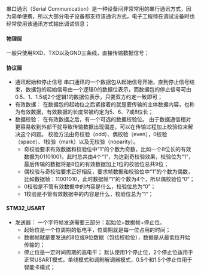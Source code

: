 串口通讯（Serial Communication）是一种设备间非常常用的串行通讯方式，因为简单便携，所以大部分电子设备都支持该通讯方式，电子工程师在调试设备时也经常使用该通讯方式输出调试信息；

#### 物理层
一般只使用RXD、TXD以及GND三条线，直接传输数据信号；

#### 协议层
- 通讯起始和停止信号
	串口通讯的一个数据包从起始信号开始，直到停止信号结束，数据包的起始信号由一个逻辑0的数据位表示，而数据包的停止信号可由0.5、1、1.5或2个逻辑1的数据位表示，只要双方约定一致即可；
- 有效数据：
	在数据包的起始位之后紧接着的就是要传输的主体数据内容，也称为有效数据，有效数据的长度常被约定为5、6、7或8位长；
- 数据校验：
	在有效数据之后，有一个可选的数据校验位。
	由于数据通信相对更容易收到外部干扰导致传输数据出现偏差，可以在传输过程加上校验位来解决这个问题。
	校验方法由奇校验（odd）、偶校验（even），0校验（space）、1校验（mark）以及无校验（noparity）。
	- 奇校验要求有效数据和校验位中“1”的个数为奇数，比如一个8位长的有效数据为01101001，此时总共由4个“1”，为达到奇校验效果，校验位为“1”，最后传输的数据将是8位的有效数据加上1位的校验位总共9位；
	- 偶校验与奇校验要求正好相反，要求帧数据和校验位中“1”的个数为偶数，比如数据帧：11001010，此时数据帧“1”的个数为4个，所以偶校验位“0”；
	- 0校验是不管有效数据中的内容是什么，校验位总为“0”；
	- 1校验是不管有效数据中的内容是什么，校验位总为“1”；

#### STM32_USART
- 发送器：
	一个字符帧发送需要三部分：起始位+数据帧+停止位。
	- 起始位是一个位周期的低电平，位周期就是每一位占用的时间；
	- 数据帧就是要发送的8位或9位数据（包括校验位），数据是从最低位开始传输的；
	- 停止位是一定时间周期的高电平；
		默认使用1个停止位，2个停止位适用于正常USART模式，单线模式和调制解调器模式，0.5个和1.5个停止位用于智能卡模式；
